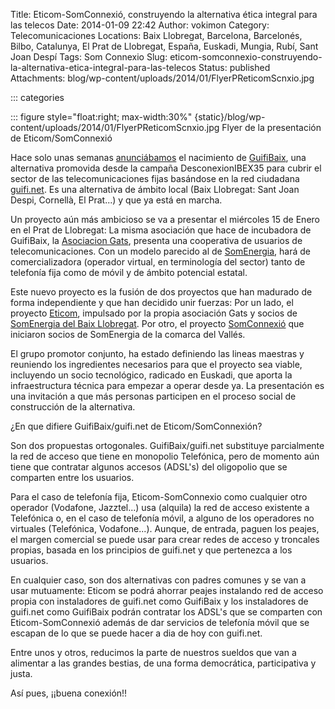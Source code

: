 Title: Eticom-SomConnexió, construyendo la alternativa ética integral para las telecos
Date: 2014-01-09 22:42
Author: vokimon
Category: Telecomunicaciones
Locations: Baix Llobregat, Barcelona, Barcelonés, Bilbo, Catalunya, El Prat de Llobregat, España, Euskadi, Mungia, Rubí, Sant Joan Despí
Tags: Som Connexio
Slug: eticom-somconnexio-construyendo-la-alternativa-etica-integral-para-las-telecos
Status: published
Attachments: blog/wp-content/uploads/2014/01/FlyerPReticomScnxio.jpg

::: categories

::: figure style="float:right; max-width:30%" {static}/blog/wp-content/uploads/2014/01/FlyerPReticomScnxio.jpg
	Flyer de la presentación de Eticom/SomConnexió

Hace solo unas semanas [anunciábamos](/blog/2013/10/11/nace-guifibaix-la-cooperativa-que-te-instala-guifi-net-en-el-baix-llobregat/) el nacimiento de [GuifiBaix](http://guifibaix.coop), una alternativa promovida desde la campaña DesconexionIBEX35 para cubrir el sector de las telecomunicaciones fijas basándose en la red ciudadana [guifi.net](http://guifi.net). Es una alternativa de ámbito local (Baix Llobregat: Sant Joan Despi, Cornellà, El Prat...) y que ya está en marcha.

Un proyecto aún más ambicioso se va a presentar el miércoles 15 de Enero en el Prat de Llobregat: La misma asociación que hace de incubadora de GuifiBaix, la [Asociacion Gats](http://gats.cat), presenta una cooperativa de usuarios de telecomunicaciones. Con un modelo parecido al de [SomEnergia](http://somenergia.coop), hará de comercializadora (operador virtual, en terminología del sector) tanto de telefonía fija como de móvil y de ámbito potencial estatal.

Este nuevo proyecto es la fusión de dos proyectos que han madurado de forma independiente y que han decidido unir fuerzas: Por un lado, el proyecto [Eticom](http://www.proyectoeticom.com/es/), impulsado por la propia asociación Gats y socios de [SomEnergia del Baix Llobregat](https://www.facebook.com/SomEnergiaBaixLlobregat). Por otro, el proyecto [SomConnexió](http://somconnexio.org) que iniciaron socios de SomEnergia de la comarca del Vallés.

El grupo promotor conjunto, ha estado definiendo las lineas maestras y reuniendo los ingredientes necesarios para que el proyecto sea viable, incluyendo un socio tecnológico, radicado en Euskadi, que aporta la infraestructura técnica para empezar a operar desde ya. La presentación es una invitación a que más personas participen en el proceso social de construcción de la alternativa.

¿En que difiere GuifiBaix/guifi.net de Eticom/SomConnexión?

Son dos propuestas ortogonales. GuifiBaix/guifi.net substituye parcialmente la red de acceso que tiene en monopolio Telefónica, pero de momento aún tiene que contratar algunos accesos (ADSL's) del oligopolio que se comparten entre los usuarios.

Para el caso de telefonía fija, Eticom-SomConnexio como cualquier otro operador (Vodafone, Jazztel...) usa (alquila) la red de acceso existente a Telefónica o, en el caso de telefonía móvil, a alguno de los operadores no virtuales (Telefónica, Vodafone...). Aunque, de entrada, paguen los peajes, el margen comercial se puede usar para crear redes de acceso y troncales propias, basada en los principios de guifi.net y que pertenezca a los usuarios.

En cualquier caso, son dos alternativas con padres comunes y se van a usar mutuamente: Eticom se podrá ahorrar peajes instalando red de acceso propia con instaladores de guifi.net como GuifiBaix y los instaladores de guifi.net como GuifiBaix podrán contratar los ADSL's que se comparten con Eticom-SomConnexió además de dar servicios de telefonía móvil que se escapan de lo que se puede hacer a dia de hoy con guifi.net.

Entre unos y otros, reducimos la parte de nuestros sueldos que van a alimentar a las grandes bestias, de una forma democrática, participativa y justa.

Así pues, ¡¡buena conexión!!
